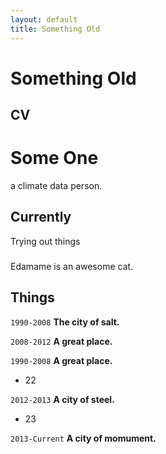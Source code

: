 ```yaml
---
layout: default
title: Something Old
---
```


# Something Old

## CV

# Some One
a climate data person.

## Currently

Trying out things

###

Edamame is an awesome cat.


## Things

`1990-2008`
__The city of salt.__

`2008-2012`
__A great place.__

`1990-2008`
__A great place.__

- 22

`2012-2013`
__A city of steel.__

- 23

`2013-Current`
__A city of momument.__

<!-- ### Footer
Last updated: Sep 2017 -->
